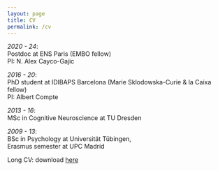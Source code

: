 ```yaml
---
layout: page
title: CV
permalink: /cv
---
```


*2020 - 24*: <br/> 
Postdoc at ENS Paris (EMBO fellow) <br/> 
PI: N. Alex Cayco-Gajic

*2016 - 20*: <br/>
PhD student at IDIBAPS Barcelona (Marie Sklodowska-Curie & la Caixa fellow) <br/> 
PI: Albert Compte

*2013 - 16*: <br/>
MSc in Cognitive Neuroscience at TU Dresden

*2009 - 13*: <br/>
BSc in Psychology at Universität Tübingen, <br/>
Erasmus semester at UPC Madrid


Long CV: download [here](https://heikestein.github.io/assets/documents/CV.pdf)
